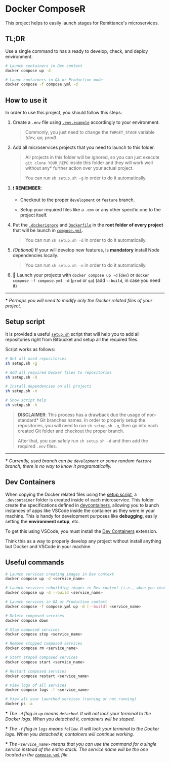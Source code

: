 # Docker ComposeR

This project helps to easily launch stages for Remittance's microservices.

## TL;DR

Use a single command to has a ready to develop, check, and deploy environment.

```bash
# Launch containers in Dev context
docker compose up -d

# Launc containers in QA or Production mode
docker compose -f compose.yml -d
```

## How to use it

In order to use this project, you should follow this steps:

1. Create a `.env` file using [`.env.example`](./env.example) accordingly to
   your environment.

   > Commonly, you just need to change the `TARGET_STAGE` variable _(dev, qa,
   > prod)_.

1. Add all microservices projects that you need to launch to this folder.

   > All projects in this folder will be ignored, so you can just execute
   > `git clone YOUR_REPO` inside this folder and they will work well
   > without any\* further action over your actual project.
   >
   > You can run `sh setup.sh -g` in order to do it automatically.

1. :exclamation: **REMEMBER**:

   - Checkout to the proper `development` or `feature` branch.

   - Setup your required files like a `.env` or any other specific one to the
     project itself.

1. Put the [`.dockerignore`](./shared/.dockerignore) and [`Dockerfile`](./shared/Dockerfile)
   in the **root folder of every project** that will be launch
   in [`compose.yml`](./compose.yml).

   > You can run `sh setup.sh -d` in order to do it automatically.

1. _(Optional)_ If your will develop new features, is **mandatory** install Node
   dependencies locally.

   > You can run `sh setup.sh -n` in order to do it automatically.

1. :rocket: Launch your projects with `docker compose up -d` (`dev`) or
   `docker compose -f compose.yml -d` (`prod` or `qa`) (add `--build`, in case you
   need it)

---

**\*** _Perhaps you will need to modify only the Docker related files of your project._

## Setup script

It is provided a useful [`setup.sh`](./setup.sh) script that will help you to
add all repositories right from Bitbucket and setup all the required files.

Script works as follows:

```bash
# Get all used repositories
sh setup.sh -g

# Add all required Docker files to repositories
sh setup.sh -d

# Install dependencies on all projects
sh setup.sh -n

# Show script help
sh setup.sh -h
```

> **DISCLAIMER**: This process has a drawback due the usage of non-standard\* Git
> branches names. In order to properly setup the repositories, you will need to run
> `sh setup.sh -g`, then go into each created Git folder and checkout the proper
> branch.
>
> After that, you can safely run `sh setup.sh -d` and then add the required
> `.env` files.

---

**\*** _Currently, used branch can be `development` or some random `feature` branch,
there is no way to know it programatically._

## Dev Containers

When copying the Docker related files using the [setup script](#setup-script), a
`.devcontainer` folder is created inside of each microservice. This folder create
the specifications defined in [devcontainers](https://containers.dev/), allowing
you to launch instances of apps like VSCode inside the container as they were in
your machine. This is handy for development purposes like **debugging**, easily setting
the **environment setup**, etc.

To get this using VSCode, you must install the
[Dev Containers](https://marketplace.visualstudio.com/items?itemName=ms-vscode-remote.remote-containers)
extension.

Think this as a way to properly develop any project without install anything but
Docker and VSCode in your machine.

## Useful commands

```bash
# Launch services creating images in Dev context
docker compose up -d <service_name>

# Launch services rebuilding images in Dev context (i.e., when you change the `TARGET_STAGE`)
docker compose up -d --build <service_name>

# Launch services in QA or Production context
docker compose -f compose.yml up -d [--build] <service_name>

# Delete composed services
docker compose down

# Stop composed services
docker compose stop <service_name>

# Remove stopped composed services
docker compose rm <service_name>

# Start stoped composed services
docker compose start <service_name>

# Restart composed services
docker compose restart <service_name>

# View logs of all services
docker compose logs -f <service_name>

# View all your launched services (running or not running)
docker ps -a
```

**\*** _The `-d` flag in `up` means `detached`. It will not lock your terminal
to the Docker logs. When you detached it, containers will be stoped._

**\*** _The `-f` flag in `logs` means `follow`. It will lock your terminal to the
Docker logs. When you detached it, containers will continue working._

**\*** _The `<service_name>` means that you can use the command for a single service
instead of the entire stack. The service name will be the one located in the
[`compose.yml`](./compose.yml) file._
